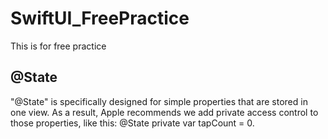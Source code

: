 # SwiftUI_FreePractice
This is for free practice

## @State
"@State" is specifically designed for simple properties that are stored in one view. 
As a result, Apple recommends we add private access control to those properties, 
like this: @State private var tapCount = 0.
